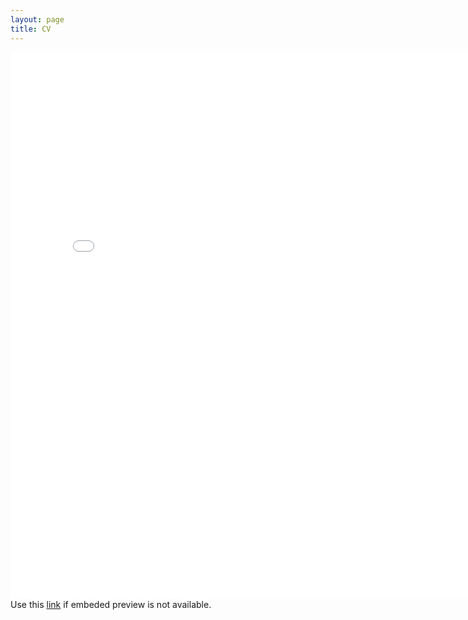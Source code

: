 ```yaml
---
layout: page
title: CV
---
```


<html>
<div class="pdfview">
<center>
    <embed src="/assets/CV_YatingZou.pdf" width="800" height="875" type="application/pdf">
</center>
</div>
    Use this <a href="/assets/CV_YatingZou.pdf">link</a> if embeded preview is not available.
</html>
